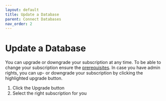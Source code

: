 ```yaml
---
layout: default
title: Update a Database
parent: Connect Databases
nav_order: 2
---
```


# Update a Database
You can upgrade or downgrade your subscription at any time. To be able to change your
subscription ensure the [prerequisites](../subscription.md). In case you have admin rights, you can up- or downgrade your
subscription by clicking the highlighted upgrade button.

1. Click the Upgrade button
2. Select the right subscription for you
